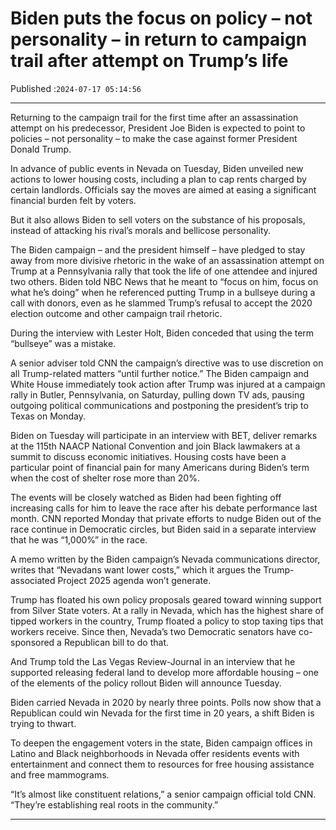 # Biden puts the focus on policy – not personality – in return to campaign trail after attempt on Trump’s life

Published :`2024-07-17 05:14:56`

---

Returning to the campaign trail for the first time after an assassination attempt on his predecessor, President Joe Biden is expected to point to policies – not personality – to make the case against former President Donald Trump.

In advance of public events in Nevada on Tuesday, Biden unveiled new actions to lower housing costs, including a plan to cap rents charged by certain landlords. Officials say the moves are aimed at easing a significant financial burden felt by voters.

But it also allows Biden to sell voters on the substance of his proposals, instead of attacking his rival’s morals and bellicose personality.

The Biden campaign – and the president himself – have pledged to stay away from more divisive rhetoric in the wake of an assassination attempt on Trump at a Pennsylvania rally that took the life of one attendee and injured two others. Biden told NBC News that he meant to “focus on him, focus on what he’s doing” when he referenced putting Trump in a bullseye during a call with donors, even as he slammed Trump’s refusal to accept the 2020 election outcome and other campaign trail rhetoric.

During the interview with Lester Holt, Biden conceded that using the term “bullseye” was a mistake.

A senior adviser told CNN the campaign’s directive was to use discretion on all Trump-related matters “until further notice.” The Biden campaign and White House immediately took action after Trump was injured at a campaign rally in Butler, Pennsylvania, on Saturday, pulling down TV ads, pausing outgoing political communications and postponing the president’s trip to Texas on Monday.

Biden on Tuesday will participate in an interview with BET, deliver remarks at the 115th NAACP National Convention and join Black lawmakers at a summit to discuss economic initiatives. Housing costs have been a particular point of financial pain for many Americans during Biden’s term when the cost of shelter rose more than 20%.

The events will be closely watched as Biden had been fighting off increasing calls for him to leave the race after his debate performance last month. CNN reported Monday that private efforts to nudge Biden out of the race continue in Democratic circles, but Biden said in a separate interview that he was “1,000%” in the race.

A memo written by the Biden campaign’s Nevada communications director, writes that “Nevadans want lower costs,” which it argues the Trump-associated Project 2025 agenda won’t generate.

Trump has floated his own policy proposals geared toward winning support from Silver State voters. At a rally in Nevada, which has the highest share of tipped workers in the country, Trump floated a policy to stop taxing tips that workers receive. Since then, Nevada’s two Democratic senators have co-sponsored a Republican bill to do that.

And Trump told the Las Vegas Review-Journal in an interview that he supported releasing federal land to develop more affordable housing – one of the elements of the policy rollout Biden will announce Tuesday.

Biden carried Nevada in 2020 by nearly three points. Polls now show that a Republican could win Nevada for the first time in 20 years, a shift Biden is trying to thwart.

To deepen the engagement voters in the state, Biden campaign offices in Latino and Black neighborhoods in Nevada offer residents events with entertainment and connect them to resources for free housing assistance and free mammograms.

“It’s almost like constituent relations,” a senior campaign official told CNN. “They’re establishing real roots in the community.”

---

